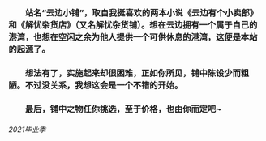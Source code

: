 ### &emsp;&emsp;站名“云边小铺”，取自我挺喜欢的两本小说《云边有个小卖部》和《解忧杂货店》（又名解忧杂货铺）。想在云边拥有一个属于自己的港湾，也想在空闲之余为他人提供一个可供休息的港湾，这便是本站的起源了。
### &emsp;&emsp;想法有了，实施起来却很困难，正如你所见，铺中陈设少而粗陋。不过没关系，我想这会是一个不错的开始。
### &emsp;&emsp;最后，铺中之物任你挑选，至于价格，也由你而定吧~
###### 2021毕业季